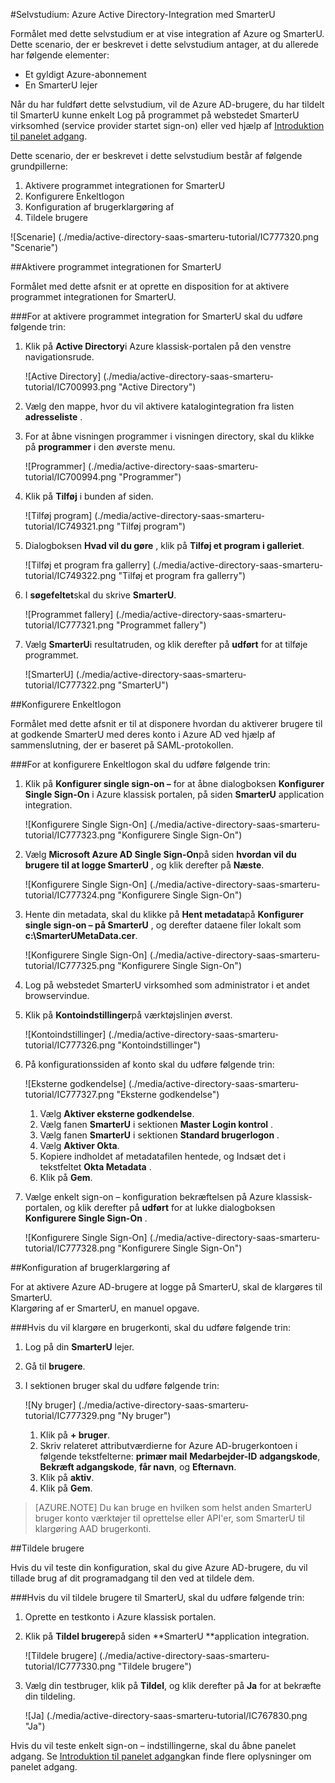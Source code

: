 <properties 
    pageTitle="Selvstudium: Azure Active Directory-integration med SmarterU | Microsoft Azure" 
    description="Lær, hvordan du bruger SmarterU med Azure Active Directory til at aktivere enkeltlogon, automatiseret klargøring og mere!" 
    services="active-directory" 
    authors="jeevansd"  
    documentationCenter="na" 
    manager="femila"/>
<tags 
    ms.service="active-directory" 
    ms.devlang="na" 
    ms.topic="article" 
    ms.tgt_pltfrm="na" 
    ms.workload="identity" 
    ms.date="09/19/2016" 
    ms.author="jeedes" />

#<a name="tutorial-azure-active-directory-integration-with-smarteru"></a>Selvstudium: Azure Active Directory-Integration med SmarterU
  
Formålet med dette selvstudium er at vise integration af Azure og SmarterU.  
Dette scenario, der er beskrevet i dette selvstudium antager, at du allerede har følgende elementer:

-   Et gyldigt Azure-abonnement
-   En SmarterU lejer
  
Når du har fuldført dette selvstudium, vil de Azure AD-brugere, du har tildelt til SmarterU kunne enkelt Log på programmet på webstedet SmarterU virksomhed (service provider startet sign-on) eller ved hjælp af [Introduktion til panelet adgang](active-directory-saas-access-panel-introduction.md).
  
Dette scenario, der er beskrevet i dette selvstudium består af følgende grundpillerne:

1.  Aktivere programmet integrationen for SmarterU
2.  Konfigurere Enkeltlogon
3.  Konfiguration af brugerklargøring af
4.  Tildele brugere

![Scenarie] (./media/active-directory-saas-smarteru-tutorial/IC777320.png "Scenarie")

##<a name="enabling-the-application-integration-for-smarteru"></a>Aktivere programmet integrationen for SmarterU
  
Formålet med dette afsnit er at oprette en disposition for at aktivere programmet integrationen for SmarterU.

###<a name="to-enable-the-application-integration-for-smarteru-perform-the-following-steps"></a>For at aktivere programmet integration for SmarterU skal du udføre følgende trin:

1.  Klik på **Active Directory**i Azure klassisk-portalen på den venstre navigationsrude.

    ![Active Directory] (./media/active-directory-saas-smarteru-tutorial/IC700993.png "Active Directory")

2.  Vælg den mappe, hvor du vil aktivere katalogintegration fra listen **adresseliste** .

3.  For at åbne visningen programmer i visningen directory, skal du klikke på **programmer** i den øverste menu.

    ![Programmer] (./media/active-directory-saas-smarteru-tutorial/IC700994.png "Programmer")

4.  Klik på **Tilføj** i bunden af siden.

    ![Tilføj program] (./media/active-directory-saas-smarteru-tutorial/IC749321.png "Tilføj program")

5.  Dialogboksen **Hvad vil du gøre** , klik på **Tilføj et program i galleriet**.

    ![Tilføj et program fra gallerry] (./media/active-directory-saas-smarteru-tutorial/IC749322.png "Tilføj et program fra gallerry")

6.  I **søgefeltet**skal du skrive **SmarterU**.

    ![Programmet fallery] (./media/active-directory-saas-smarteru-tutorial/IC777321.png "Programmet fallery")

7.  Vælg **SmarterU**i resultatruden, og klik derefter på **udført** for at tilføje programmet.

    ![SmarterU] (./media/active-directory-saas-smarteru-tutorial/IC777322.png "SmarterU")

##<a name="configuring-single-sign-on"></a>Konfigurere Enkeltlogon
  
Formålet med dette afsnit er til at disponere hvordan du aktiverer brugere til at godkende SmarterU med deres konto i Azure AD ved hjælp af sammenslutning, der er baseret på SAML-protokollen.

###<a name="to-configure-single-sign-on-perform-the-following-steps"></a>For at konfigurere Enkeltlogon skal du udføre følgende trin:

1.  Klik på **Konfigurer single sign-on –** for at åbne dialogboksen **Konfigurer Single Sign-On** i Azure klassisk portalen, på siden **SmarterU** application integration.

    ![Konfigurere Single Sign-On] (./media/active-directory-saas-smarteru-tutorial/IC777323.png "Konfigurere Single Sign-On")

2.  Vælg **Microsoft Azure AD Single Sign-On**på siden **hvordan vil du brugere til at logge SmarterU** , og klik derefter på **Næste**.

    ![Konfigurere Single Sign-On] (./media/active-directory-saas-smarteru-tutorial/IC777324.png "Konfigurere Single Sign-On")

3.  Hente din metadata, skal du klikke på **Hent metadata**på **Konfigurer single sign-on – på SmarterU** , og derefter dataene filer lokalt som **c:\\SmarterUMetaData.cer**.

    ![Konfigurere Single Sign-On] (./media/active-directory-saas-smarteru-tutorial/IC777325.png "Konfigurere Single Sign-On")

4.  Log på webstedet SmarterU virksomhed som administrator i et andet browservindue.

5.  Klik på **Kontoindstillinger**på værktøjslinjen øverst.

    ![Kontoindstillinger] (./media/active-directory-saas-smarteru-tutorial/IC777326.png "Kontoindstillinger")

6.  På konfigurationssiden af konto skal du udføre følgende trin:

    ![Eksterne godkendelse] (./media/active-directory-saas-smarteru-tutorial/IC777327.png "Eksterne godkendelse")

    1.  Vælg **Aktiver eksterne godkendelse**.
    2.  Vælg fanen **SmarterU** i sektionen **Master Login kontrol** .
    3.  Vælg fanen **SmarterU** i sektionen **Standard brugerlogon** .
    4.  Vælg **Aktiver Okta**.
    5.  Kopiere indholdet af metadatafilen hentede, og Indsæt det i tekstfeltet **Okta Metadata** .
    6.  Klik på **Gem**.

7.  Vælge enkelt sign-on – konfiguration bekræftelsen på Azure klassisk-portalen, og klik derefter på **udført** for at lukke dialogboksen **Konfigurere Single Sign-On** .

    ![Konfigurere Single Sign-On] (./media/active-directory-saas-smarteru-tutorial/IC777328.png "Konfigurere Single Sign-On")

##<a name="configuring-user-provisioning"></a>Konfiguration af brugerklargøring af
  
For at aktivere Azure AD-brugere at logge på SmarterU, skal de klargøres til SmarterU.  
Klargøring af er SmarterU, en manuel opgave.

###<a name="to-provision-a-user-accounts-perform-the-following-steps"></a>Hvis du vil klargøre en brugerkonti, skal du udføre følgende trin:

1.  Log på din **SmarterU** lejer.

2.  Gå til **brugere**.

3.  I sektionen bruger skal du udføre følgende trin:

    ![Ny bruger] (./media/active-directory-saas-smarteru-tutorial/IC777329.png "Ny bruger")

    1.  Klik på **+ bruger**.
    2.  Skriv relateret attributværdierne for Azure AD-brugerkontoen i følgende tekstfelterne: **primær mail** **Medarbejder-ID** **adgangskode**, **Bekræft adgangskode**, **får navn**, og **Efternavn**.
    3.  Klik på **aktiv**.
    4.  Klik på **Gem**.

>[AZURE.NOTE] Du kan bruge en hvilken som helst anden SmarterU bruger konto værktøjer til oprettelse eller API'er, som SmarterU til klargøring AAD brugerkonti.

##<a name="assigning-users"></a>Tildele brugere
  
Hvis du vil teste din konfiguration, skal du give Azure AD-brugere, du vil tillade brug af dit programadgang til den ved at tildele dem.

###<a name="to-assign-users-to-smarteru-perform-the-following-steps"></a>Hvis du vil tildele brugere til SmarterU, skal du udføre følgende trin:

1.  Oprette en testkonto i Azure klassisk portalen.

2.  Klik på **Tildel brugere**på siden **SmarterU **application integration.

    ![Tildele brugere] (./media/active-directory-saas-smarteru-tutorial/IC777330.png "Tildele brugere")

3.  Vælg din testbruger, klik på **Tildel**, og klik derefter på **Ja** for at bekræfte din tildeling.

    ![Ja] (./media/active-directory-saas-smarteru-tutorial/IC767830.png "Ja")
  
Hvis du vil teste enkelt sign-on – indstillingerne, skal du åbne panelet adgang. Se [Introduktion til panelet adgang](active-directory-saas-access-panel-introduction.md)kan finde flere oplysninger om panelet adgang.